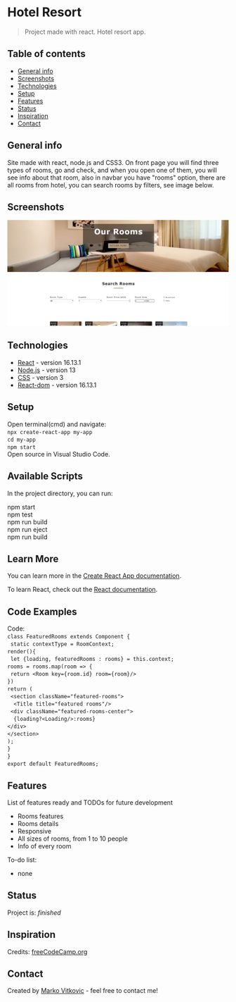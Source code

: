 # Hotel Resort
> Project made with react. Hotel resort app. 

## Table of contents
* [General info](#general-info)
* [Screenshots](#screenshots)
* [Technologies](#technologies)
* [Setup](#setup)
* [Features](#features)
* [Status](#status)
* [Inspiration](#inspiration)
* [Contact](#contact)

## General info
Site made with react, node.js and CSS3. On front page you will find three types of rooms, go and check, and when you open one of them, 
you will see info about that room, also in navbar you have "rooms" option, there are all rooms from hotel, you can search rooms by 
filters, see image below.

## Screenshots
![](https://github.com/MarkoVitkovic/react-hotelResort/blob/master/rooms.png)

## Technologies
* [React](https://reactjs.org/docs/getting-started.html) - version 16.13.1
* [Node.js](https://nodejs.org/en/docs/) - version 13
* [CSS](https://devdocs.io/css/) - version 3
* [React-dom](https://github.com/facebook/react) - version 16.13.1


## Setup
Open terminal(cmd) and navigate:</br>
`npx create-react-app my-app`</br>
`cd my-app`</br>
`npm start`</br>
Open source in Visual Studio Code.

## Available Scripts

In the project directory, you can run:

npm start</br>
npm test</br>
npm run build</br>
npm run eject</br>
npm run build

## Learn More

You can learn more in the [Create React App documentation](https://facebook.github.io/create-react-app/docs/getting-started).

To learn React, check out the [React documentation](https://reactjs.org/).

## Code Examples
Code:</br>
`class FeaturedRooms extends Component {`</br>
 ` static contextType = RoomContext;`</br>
`render(){`</br>
 ` let {loading, featuredRooms : rooms} = this.context;`</br>
 `rooms = rooms.map(room => {`</br>
  ` return <Room key={room.id} room={room}/>`</br>
 `})`</br>
  `return (`</br>
   ` <section className="featured-rooms">`</br>
    `  <Title title="featured rooms"/>`</br>
     ` <div className="featured-rooms-center">`</br>
      `  {loading?<Loading/>:rooms}`</br>
      `</div>`</br>
     `</section>`</br>
  `);`</br>
`}`</br>
`}`</br>
`export default FeaturedRooms;`</br>

## Features
List of features ready and TODOs for future development
* Rooms features
* Rooms details
* Responsive
* All sizes of rooms, from 1 to 10 people
* Info of every room

To-do list:
* none

## Status
Project is: _finished_

## Inspiration
Credits: [freeCodeCamp.org](https://www.youtube.com/channel/UC8butISFwT-Wl7EV0hUK0BQ)

## Contact
Created by [Marko Vitkovic](https://github.com/MarkoVitkovic) - feel free to contact me!
